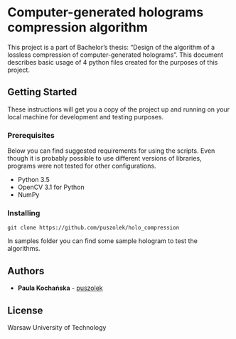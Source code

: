 # Computer-generated holograms compression algorithm

This project is a part of Bachelor’s thesis: “Design of the algorithm of a lossless compression of computer-generated holograms”. This document describes basic usage of 4 python files created for the purposes of this project.

## Getting Started

These instructions will get you a copy of the project up and running on your local machine for development and testing purposes. 

### Prerequisites

Below you can find suggested requirements for using the scripts. Even though it is probably possible to use different versions of libraries, programs were not tested for other configurations.

- Python 3.5
- OpenCV 3.1 for Python
- NumPy 

### Installing

```
git clone https://github.com/puszolek/holo_compression
```
In samples folder you can find some sample hologram to test the algorithms.

## Authors

* **Paula Kochańska** - [puszolek](https://github.com/puszolek)

## License

Warsaw University of Technology
